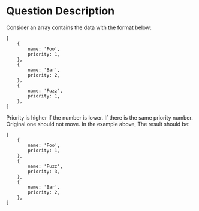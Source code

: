 # Question Description

Consider an array contains the data with the format below:

```
[
    {
        name: 'Foo',
        priority: 1,
    },
    {
        name: 'Bar',
        priority: 2,
    },
    {
        name: 'Fuzz',
        priority: 1,
    },
]
```

Priority is higher if the number is lower. If there is the same priority number. Original one should not move. In the example above, The result should be:

```
[
    {
        name: 'Foo',
        priority: 1,
    },
    {
        name: 'Fuzz',
        priority: 3,
    },
    {
        name: 'Bar',
        priority: 2,
    },
]
```